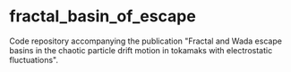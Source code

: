 # fractal_basin_of_escape
Code repository accompanying the publication "Fractal and Wada escape basins in the chaotic particle drift motion in tokamaks with electrostatic fluctuations".
